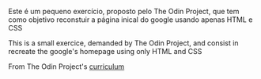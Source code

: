 Este é um pequeno exercício, proposto pelo The Odin Project, que tem como objetivo reconstuir a página inical do google usando apenas HTML e CSS

This is a small exercice, demanded by The Odin Project, and consist in recreate the google's homepage using only HTML and CSS

From The Odin Project's [curriculum](http://www.theodinproject.com/web-development-101/html-css)
